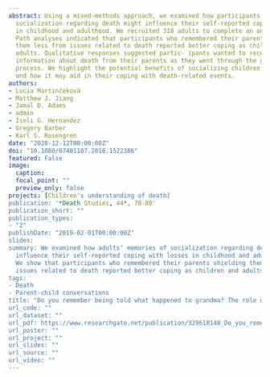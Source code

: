 ```yaml
---
abstract: Using a mixed-methods approach, we examined how participants’ memories of
  socialization regarding death might influence their self-reported coping with losses
  in childhood and adulthood. We recruited 318 adults to complete an online survey.
  Path analyses indicated that participants who remembered their parents shielding
  them less from issues related to death reported better coping as children and
  adults. Qualitative responses suggested partic- ipants wanted to receive more
  information about death from their parents as they went through the grieving
  process. We highlight the potential benefits of socializing children about death,
  and how it may aid in their coping with death-related events.
authors:
- Lucia Martinčeková
- Matthew J. Jiang
- Jamal D. Adams
- admin
- Iseli G. Hernandez
- Gregory Barber
- Karl S. Rosengren
date: "2020-12-12T00:00:00Z"
doi: "10.1080/07481187.2018.1522386"
featured: False
image:
  caption: 
  focal_point: ""
  preview_only: false
projects: [Children's understanding of death]
publication: '*Death Studies, 44*, 78-88'
publication_short: ""
publication_types:
- "2"
publishDate: "2019-02-01T00:00:00Z"
slides: 
summary: We examined how adults’ memories of socialization regarding death might
  influence their self-reported coping with losses in childhood and adulthood.
  We show that participants who remembered their parents shielding them less from
  issues related to death reported better coping as children and adults.
tags:
- Death
- Parent-child conversations
title: "Do you remember being told what happened to grandma? The role of early socialization on later coping with death"
url_code: ""
url_dataset: ""
url_pdf: https://www.researchgate.net/publication/329618148_Do_you_remember_being_told_what_happened_to_grandma_The_role_of_early_socialization_on_later_coping_with_death
url_poster: ""
url_project: ""
url_slides: ""
url_source: ""
url_video: ""
---
```

